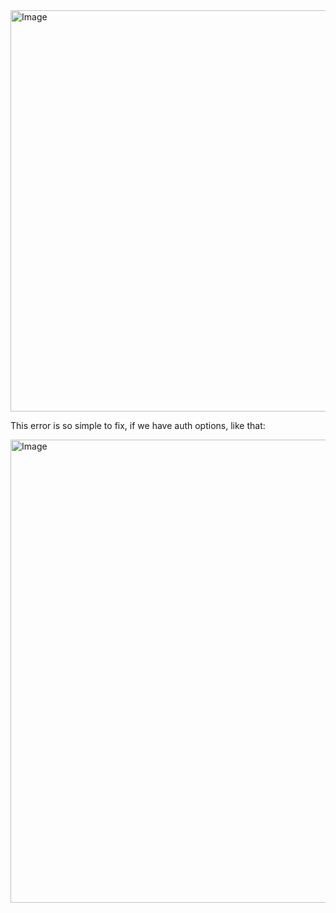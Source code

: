 <img width="1446" height="642" alt="Image" src="https://github.com/user-attachments/assets/0d473e58-92fa-4a4f-bfeb-9f821875b4f1" />

This error is so simple to fix, if we have auth options, like that:

<img width="607" height="741" alt="Image" src="https://github.com/user-attachments/assets/3fda7593-2f78-4323-9b22-970f64e17434" />
